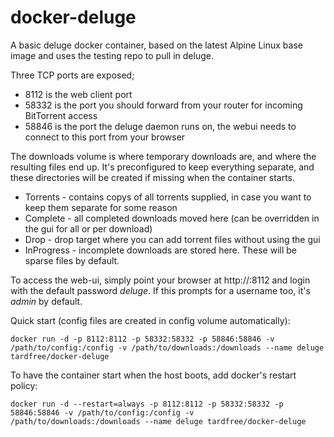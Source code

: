 # docker-deluge
A basic deluge docker container, based on the latest Alpine Linux base image and uses the testing repo to pull in deluge.

Three TCP ports are exposed;

* 8112 is the web client port
* 58332 is the port you should forward from your router for incoming BitTorrent access
* 58846 is the port the deluge daemon runs on, the webui needs to connect to this port from your browser

The downloads volume is where temporary downloads are, and where the resulting files end up. It's preconfigured to keep everything separate, and these directories will be created if missing when the container starts.

* Torrents - contains copys of all torrents supplied, in case you want to keep them separate for some reason
* Complete - all completed downloads moved here (can be overridden in the gui for all or per download)
* Drop - drop target where you can add torrent files without using the gui
* InProgress - incomplete downloads are stored here. These will be sparse files by default.

To access the web-ui, simply point your browser at http://<your docker host>:8112 and login with the default password *deluge*. If this prompts for a username too, it's *admin* by default.

Quick start (config files are created in config volume automatically):
```shell
docker run -d -p 8112:8112 -p 58332:58332 -p 58846:58846 -v /path/to/config:/config -v /path/to/downloads:/downloads --name deluge tardfree/docker-deluge
```

To have the container start when the host boots, add docker's restart policy:
```shell
docker run -d --restart=always -p 8112:8112 -p 58332:58332 -p 58846:58846 -v /path/to/config:/config -v /path/to/downloads:/downloads --name deluge tardfree/docker-deluge
```

